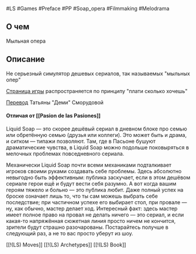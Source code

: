 #LS  #Games #Preface #PP #Soap_opera #Filmmaking #Melodrama

## О чем
Мыльная опера

## Описание
Не серьезный симулятор дешевых сериалов, так называемых "мыльных опер"

[Страница игры](https://groundhoggoth.itch.io/liquid-soap) распространяется по принципу "плати сколько хочешь"

[Перевод](https://vk.com/wall-201891769_419) Татьяны "Деми" Сморудовой

#### Отличая от [[Pasion de las Pasiones]]
Liquid Soap — это скорее дешёвый сериал в дневном блоке про семью или обретённую семью (друзья или коллеги). Это может быть и драма, и ситком — типажи позволяют. Там, где в Пасьоне бушуют драматические чувства, в Liquid Soap можно подольше поковыряться в мелочных проблемах повседневного сериала.

Механически Liquid Soap почти всеми механиками подталкивает игроков своими руками создавать себе проблемы. Здесь абсолютно невыгодно быть эффективным: публика заскучает, если в этом дешёвом сериале герои ещё и будут вести себя разумно. А вот когда вашим героям тяжело и больно — это публика любит. Даже полный успех на броске означает лишь то, что ты сам можешь выбрать себе последствие; при частичном успехе его выбирает стол, при провале — ну, как обычно, мастер делает ход. Интересный факт: здесь мастер имеет полное право на провал не делать ничего — это сериал, и если какая-то напряжённая сюжетная линия просто ничем не кончится, зрители будут страшно разочарованы. Постарайтесь получше в следующий раз, а не то вас просто уберут из шоу.



[[!(LS) Moves]]
[[!(LS) Archetypes]]
[[!(LS) Book]]
